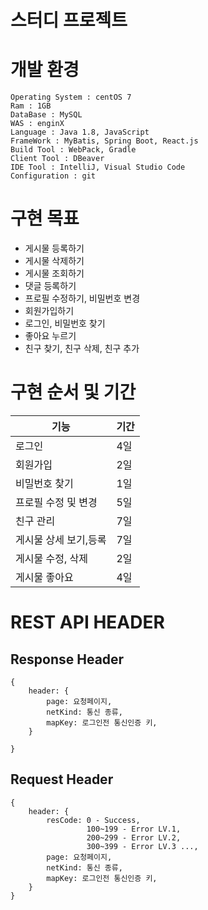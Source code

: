 # 스터디 프로젝트

# 개발 환경
    Operating System : centOS 7
    Ram : 1GB
    DataBase : MySQL
    WAS : enginX
    Language : Java 1.8, JavaScript
    FrameWork : MyBatis, Spring Boot, React.js
    Build Tool : WebPack, Gradle
    Client Tool : DBeaver
    IDE Tool : IntelliJ, Visual Studio Code
    Configuration : git


# 구현 목표 
* 게시물 등록하기
* 게시물 삭제하기
* 게시물 조회하기
* 댓글 등록하기
* 프로필 수정하기, 비밀번호 변경
* 회원가입하기
* 로그인, 비밀번호 찾기
* 좋아요 누르기
* 친구 찾기, 친구 삭제, 친구 추가

# 구현 순서 및 기간
기능|기간
---------|---- 
로그인|4일
회원가입|2일
비밀번호 찾기|1일
프로필 수정 및 변경|5일
친구 관리|7일
게시물 상세 보기,등록|7일
게시물 수정, 삭제|2일
게시물 좋아요|4일

# REST API HEADER
## Response Header
```
{
    header: {
        page: 요청페이지,
        netKind: 통신 종류,
        mapKey: 로그인전 통신인증 키,
    }
    
}
```
## Request Header
```
{
    header: {
        resCode: 0 - Success,
                 100~199 - Error LV.1, 
                 200~299 - Error LV.2, 
                 300~399 - Error LV.3 ...,
        page: 요청페이지,
        netKind: 통신 종류,
        mapKey: 로그인전 통신인증 키,
    }
}
```